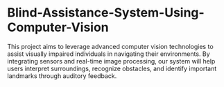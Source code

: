 # Blind-Assistance-System-Using-Computer-Vision
This project aims to leverage advanced computer vision technologies to assist visually impaired individuals in navigating their environments. By integrating sensors and real-time image processing, our system will help users interpret surroundings, recognize obstacles, and identify important landmarks through auditory feedback.
